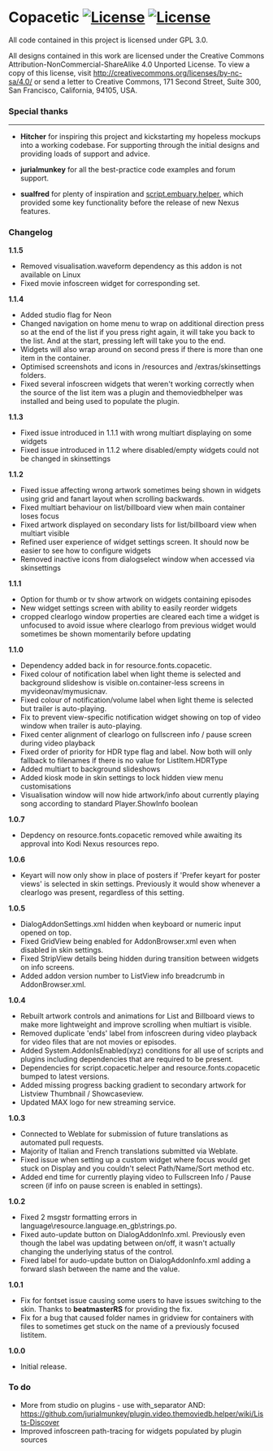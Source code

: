# Copacetic [![License](https://img.shields.io/badge/License-GPLv3-blue)](https://github.com/jurialmunkey/skin.arctic.horizon.2/blob/master/LICENSE.txt) [![License](https://img.shields.io/badge/license-CC--NC--SA%204.0-green)](http://creativecommons.org/licenses/by-nc-sa/4.0/)

All code contained in this project is licensed under GPL 3.0.

All designs contained in this work are licensed under the Creative Commons Attribution-NonCommercial-ShareAlike 4.0 Unported License.
To view a copy of this license, visit http://creativecommons.org/licenses/by-nc-sa/4.0/
or send a letter to Creative Commons, 171 Second Street, Suite 300, San Francisco, California, 94105, USA.

### Special thanks
---
* __Hitcher__ for inspiring this project and kickstarting my hopeless mockups into a working codebase. For supporting through the initial designs and providing loads of support and advice.

* __jurialmunkey__ for all the best-practice code examples and forum support.

* __sualfred__ for plenty of inspiration and [script.embuary.helper](https://github.com/sualfred/script.embuary.helper), which provided some key functionality before the release of new Nexus features.

### Changelog

**1.1.5**
- Removed visualisation.waveform dependency as this addon is not available on Linux
- Fixed movie infoscreen widget for corresponding set.

**1.1.4**
- Added studio flag for Neon
- Changed navigation on home menu to wrap on additional direction press so at the end of the list if you press right again, it will take you back to the list. And at the start, pressing left will take you to the end.
- Widgets will also wrap around on second press if there is more than one item in the container.
- Optimised screenshots and icons in /resources and /extras/skinsettings folders.
- Fixed several infoscreen widgets that weren't working correctly when the source of the list item was a plugin and themoviedbhelper was installed and being used to populate the plugin.

**1.1.3**
- Fixed issue introduced in 1.1.1 with wrong multiart displaying on some widgets
- Fixed issue introduced in 1.1.2 where disabled/empty widgets could not be changed in skinsettings 

**1.1.2**
- Fixed issue affecting wrong artwork sometimes being shown in widgets using grid and fanart layout when scrolling backwards.
- Fixed multiart behaviour on list/billboard view when main container loses focus
- Fixed artwork displayed on secondary lists for list/billboard view when multiart visible
- Refined user experience of widget settings screen. It should now be easier to see how to configure widgets
- Removed inactive icons from dialogselect window when accessed via skinsettings

**1.1.1**
- Option for thumb or tv show artwork on widgets containing episodes
- New widget settings screen with ability to easily reorder widgets
- cropped clearlogo window properties are cleared each time a widget is unfocused to avoid issue where clearlogo from previous widget would sometimes be shown momentarily before updating

**1.1.0**
- Dependency added back in for resource.fonts.copacetic.
- Fixed colour of notification label when light theme is selected and background slideshow is visible on.container-less screens in myvideonav/mymusicnav.
- Fixed colour of notification/volume label when light theme is selected but trailer is auto-playing.
- Fix to prevent view-specific notification widget showing on top of video window when trailer is auto-playing.
- Fixed center alignment of clearlogo on fullscreen info / pause screen during video playback
- Fixed order of priority for HDR type flag and label. Now both will only fallback to filenames if there is no value for ListItem.HDRType
- Added multiart to background slideshows
- Added kiosk mode in skin settings to lock hidden view menu customisations
- Visualisation window will now hide artwork/info about currently playing song according to standard Player.ShowInfo boolean

**1.0.7**
- Depdency on resource.fonts.copacetic removed while awaiting its approval into Kodi Nexus resources repo.

**1.0.6**
- Keyart will now only show in place of posters if 'Prefer keyart for poster views' is selected in skin settings. Previously it would show whenever a clearlogo was present, regardless of this setting.

**1.0.5**
- DialogAddonSettings.xml hidden when keyboard or numeric input opened on top.
- Fixed GridView being enabled for AddonBrowser.xml even when disabled in skin settings.
- Fixed StripView details being hidden during transition between widgets on info screens.
- Added addon version number to ListView info breadcrumb in AddonBrowser.xml.

**1.0.4**
- Rebuilt artwork controls and animations for List and Billboard views to make more lightweight and improve scrolling when multiart is visible.
- Removed duplicate 'ends' label from infoscreen during video playback for video files that are not movies or episodes.
- Added System.AddonIsEnabled(xyz) conditions for all use of scripts and plugins including dependencies that are required to be present.
- Dependencies for script.copacetic.helper and resource.fonts.copacetic bumped to latest versions.
- Added missing progress backing gradient to secondary artwork for Listview Thumbnail / Showcaseview.
- Updated MAX logo for new streaming service.

**1.0.3**
- Connected to Weblate for submission of future translations as automated pull requests.
- Majority of Italian and French translations submitted via Weblate.
- Fixed issue when setting up a custom widget where focus would get stuck on Display and you couldn't select Path/Name/Sort method etc.
- Added end time for currently playing video to Fullscreen Info / Pause screen (if info on pause screen is enabled in settings).

**1.0.2**
- Fixed 2 msgstr formatting errors in language\resource.language.en_gb\strings.po.
- Fixed auto-update button on DialogAddonInfo.xml. Previously even though the label was updating between on/off, it wasn't actually changing the underlying status of the control.
- Fixed label for audo-update button on DialogAddonInfo.xml adding a forward slash between the name and the value.

**1.0.1**
- Fix for fontset issue causing some users to have issues switching to the skin. Thanks to **beatmasterRS** for providing the fix.
- Fix for a bug that caused folder names in gridview for containers with files to sometimes get stuck on the name of a previously focused listitem.

**1.0.0** 
- Initial release.


### To do
- More from studio on plugins - use with_separator AND: https://github.com/jurialmunkey/plugin.video.themoviedb.helper/wiki/Lists-Discover
- Improved infoscreen path-tracing for widgets populated by plugin sources